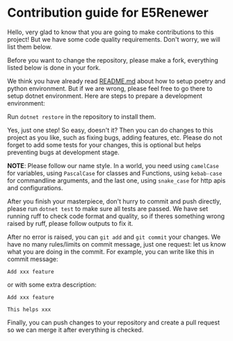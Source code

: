 # Contribution guide for E5Renewer

Hello, very glad to know that you are going to make contributions to this project! But we have some code quality requirements. Don't worry, we will list them below.

Before you want to change the repository, please make a fork, everything listed below is done in your fork.

We think you have already read [README.md](README.md) about how to setup poetry and python environment.
But if we are wrong, please feel free to go there to setup dotnet environment.
Here are steps to prepare a development environment:

Run `dotnet restore` in the repository to install them.

Yes, just one step! So easy, doesn't it? Then you can do changes to this project as you like, such as fixing bugs, adding features, etc.
Please do not forget to add some tests for your changes, this is optional but helps preventing bugs at development stage.

**NOTE**: Please follow our name style.
In a world, you need using `camelCase` for variables, using `PascalCase` for classes and Functions, using `kebab-case` for commandline arguments, and the last one, using `snake_case` for http apis and configurations.

After you finish your masterpiece, don't hurry to commit and push directly, please run `dotnet test` to make sure all tests are passed.
We have set running ruff to check code format and quality, so if theres something wrong raised by ruff, please follow outputs to fix it.

After no error is raised, you can `git add` and `git commit` your changes.
We have no many rules/limits on commit message, just one request: let us know what you are doing in the commit.
For example, you can write like this in commit message:
```
Add xxx feature
```
or with some extra description:
```
Add xxx feature

This helps xxx
```

Finally, you can push changes to your repository and create a pull request so we can merge it after everything is checked.
